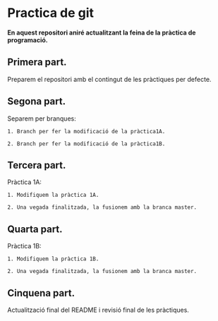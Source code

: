 # Practica de git

**En aquest repositori aniré actualitzant la feina de la pràctica de programació.**

## Primera part.
Preparem el repositori amb el contingut de les pràctiques per defecte.

## Segona part.
Separem per branques:

	1. Branch per fer la modificació de la pràctica1A.
 
 	2. Branch per fer la modificació de la pràctica1B.

## Tercera part.
Pràctica 1A:

	1. Modifiquem la pràctica 1A.
 
	2. Una vegada finalitzada, la fusionem amb la branca master.

## Quarta part.
Pràctica 1B:

	1. Modifiquem la pràctica 1B.
 
	2. Una vegada finalitzada, la fusionem amb la branca master.

 ## Cinquena part.
 Actualització final del README i revisió final de les pràctiques.




